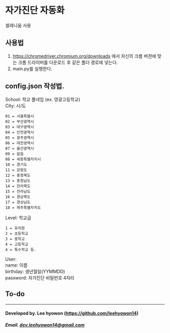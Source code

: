 # 자가진단 자동화
셀레니움 사용

## 사용법
1. https://chromedriver.chromium.org/downloads 에서 자신의 크롬 버젼에 맞는 크롬 드라이버를 다운로드 후 같은 폴더 경로에 넣는다.
2. main.py를 실행한다.

## config.json 작성법.

School: 학교 풀네임 (ex. 영광고등학교)  
City: 시/도
```
01 = 서울특별시
02 = 부산광역시
03 = 대구광역시
04 = 인천광역시
05 = 광주광역시
06 = 대전광역시
07 = 울산광역시
09 = 없음
08 = 세종특별자치시
10 = 경기도
11 = 강원도
12 = 충청북도
13 = 충청남도
14 = 전라북도
15 = 전라남도
16 = 경상북도
17 = 경상남도
18 = 제주특별자치도
```
Level: 학교급
```
1 = 유치원
2 = 초등학교
3 = 중학교
4 = 고등학교
4 = 특수학교 등.
```
User:  
    name: 이름  
    birthday: 생년월일(YYMMDD)  
    password: 자가진단 비밀번호 4자리  

## To-do

#### 
-----
#### Developed by. Lee hyowon (https://github.com/leehyowon14)
##### Email. dev.leehyowon14@gmail.com